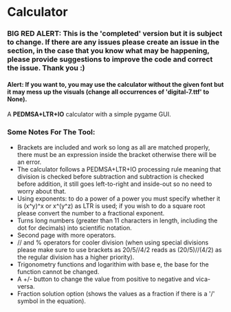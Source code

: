 # Calculator
### BIG RED ALERT: This is the 'completed' version but it is subject to change. If there are any issues please create an issue in the section, in the case that you know what may be happening, please provide suggestions to improve the code and correct the issue. Thank you :)
#### Alert: If you want to, you may use the calculator without the given font but it may mess up the visuals (change all occurrences of 'digital-7.ttf' to None).
A **PEDMSA+LTR+IO** calculator with a simple pygame GUI.

### Some Notes For The Tool:
- Brackets are included and work so long as all are matched properly, there must be an expression inside the bracket otherwise there will be an error.
- The calculator follows a PEDMSA+LTR+IO processing rule meaning that division is checked before subtraction and subtraction is checked before addition, it still goes left-to-right and inside-out so no need to worry about that.
- Using exponents: to do a power of a power you must specify whether it is (x^y)^x or x^(y^z) as LTR is used; if you wish to do a square root please convert the number to a fractional exponent.
- Turns long numbers (greater than 11 characters in length, including the dot for decimals) into scientific notation.
- Second page with more operators.
- // and % operators for cooler division (when using special divisions please make sure to use brackets as 20/5//4/2 reads as (20/5)//(4/2) as the regular division has a higher priority).
- Trigonometry functions and logarithim with base e, the base for the function cannot be changed.
- A +/- button to change the value from positive to negative and vica-versa.
- Fraction solution option (shows the values as a fraction if there is a '/' symbol in the equation).
